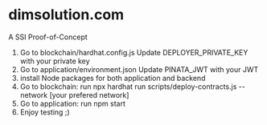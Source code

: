 # dimsolution.com
A SSI Proof-of-Concept
1. Go to blockchain/hardhat.config.js
   Update DEPLOYER_PRIVATE_KEY with your private key
2. Go to application/environment.json
   Update PINATA_JWT with your JWT
3. install Node packages for both application and backend
4. Go to blockchain: run npx hardhat run scripts/deploy-contracts.js --network [your prefered network]
5. Go to application: run npm start
6. Enjoy testing ;)
